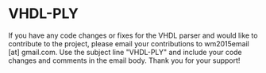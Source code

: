 # VHDL-PLY

If you have any code changes or fixes for the VHDL parser and would like to contribute to the project, please email your contributions to wm2015email [at] gmail.com. Use the subject line "VHDL-PLY" and include your code changes and comments in the email body. Thank you for your support!
  
